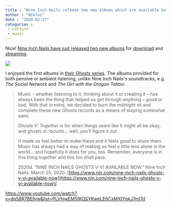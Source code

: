 ```yaml
---
title : "Nine Inch Nails release two new albums which are available to download for free"
author : "Niklas"
date : "2020-03-27"
categories : 
 - culture
 - music
---
```


Nice! [Nine Inch Nails have just released two new albums](https://www.nin.com/nine-inch-nails-ghosts-v-vi-available-now/) for [download](https://nin.lnk.to/GhostsDownload) and [streaming](https://nin.lnk.to/GhostsYT).

![](https://de1daada60dfbf786b6e47a9-thecreativecorpo.netdna-ssl.com/wp-content/uploads/2020/03/Ghosts_portrait_MAR25_FIN1_web.jpg)

I enjoyed the first albums in [their _Ghosts_ series](https://en.wikipedia.org/wiki/Ghosts_I%E2%80%93IV). The albums provided for both pensive or ambient listening, unlike Nine Inch Nails's soundtracks, e.g. _The Social Network_ and _The Girl with the Dragon Tattoo._

> Music – whether listening to it, thinking about it or creating it – has always been the thing that helped us get through anything – good or bad. With that in mind, we decided to burn the midnight oil and complete these new _Ghosts_ records as a means of staying somewhat sane.
> 
> _Ghosts V: Together_ is for when things seem like it might all be okay, and ghosts vi: locusts… well, you’ll figure it out.
> 
> It made us feel better to make these and it feels good to share them. Music has always had a way of making us feel a little less alone in the world… and hopefully it does for you, too. Remember, everyone is in this thing together and this too shall pass.
> 
> 2020d. “NINE INCH NAILS GHOSTS V-VI AVAILABLE NOW.” Nine Inch Nails. March 25, 2020. [https://www.nin.com/nine-inch-nails-ghosts-v-vi-available-now](https://www.nin.com/nine-inch-nails-ghosts-v-vi-available-now)/.

https://www.youtube.com/watch?v=dp58R7BEhrw&list=PLVhjwEM59tQSYKweLE6CxMXtYpkJ7mI7d
